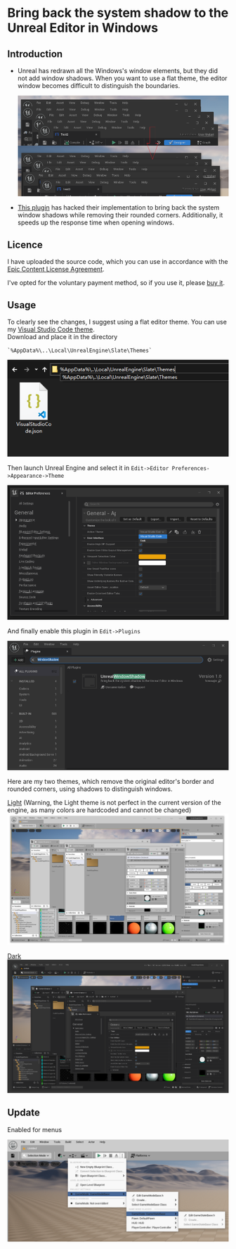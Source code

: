 # Bring back the system shadow to the Unreal Editor in Windows

## Introduction

* Unreal has redrawn all the Windows's window elements, but they did not add window shadows.
When you want to use a flat theme, the editor window becomes difficult to distinguish the boundaries.

    ![comparison](images/comparison.png)

* [This plugin](https://www.unrealengine.com/marketplace/slug/cde82875e27446b6b13799335c0889db) has hacked their implementation to bring back the system window shadows while removing their rounded corners. Additionally, it speeds up the response time when opening windows.  

## Licence

I have uploaded the source code, which you can use in accordance with the [Epic Content License Agreement](https://www.unrealengine.com/en-US/eula/content).

I've opted for the voluntary payment method, so if you use it, please [buy it](https://www.unrealengine.com/marketplace/slug/cde82875e27446b6b13799335c0889db).

## Usage

To clearly see the changes, I suggest using a flat editor theme. You can use my [Visual Studio Code theme](BorderlessLight.json).  
Download and place it in the directory

    `%AppData%\..\Local\UnrealEngine\Slate\Themes`

  ![change theme](images/theme.png)

  Then launch Unreal Engine and select it in `Edit->Editor Preferences->Appearance->Theme`

  ![active theme](images/active_theme.png)

  And finally enable this plugin in `Edit->Plugins`


  ![enable](images/enable.png)

Here are my two themes, which remove the original editor's border and rounded corners, using shadows to distinguish windows. 

  [Light](BorderlessLight.json) (Warning, the Light theme is not perfect in the current version of the engine, as many colors are hardcoded and cannot be changed)
  ![enable](images/light.png)

  [Dark](BorderlessDark.json)
  ![enable](images/dark.png)

## Update

  Enabled for menus

  ![flat_menu](images/flat_menu.png)